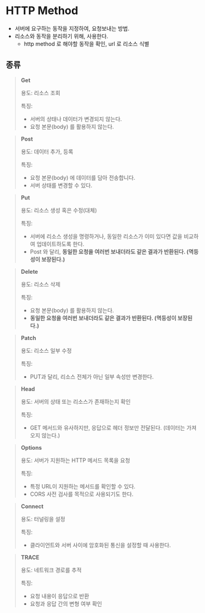 # HTTP Method
- 서버에 요구하는 동작을 지정하여, 요청보내는 방법.
- 리소스와 동작을 분리하기 위해, 사용한다.
  - http method 로 해야할 동작을 확인, url 로 리소스 식별

## 종류

> **Get**
> 
> 용도: 리소스 조회
>
> 특징: 
>  - 서버의 상태나 데이터가 변경되지 않는다.
>  - 요청 본문(body) 를 활용하지 않는다.

> **Post**
> 
> 용도: 데이터 추가, 등록
>
> 특징: 
>  - 요청 본문(body) 에 데이터를 담아 전송합니다.
>  - 서버 상태를 변경할 수 있다.

> **Put**
> 
> 용도: 리소스 생성 혹은 수정(대체)
>
> 특징: 
>  - 서버에 리소스 생성을 명령하거나, 동일한 리소스가 이미 있다면 값을 비교하여 업데이트하도록 한다.
>  - Post 와 달리, **동일한 요청을 여러번 보내더라도 같은 결과가 반환된다. (멱등성이 보장된다.)**

> **Delete**
> 
> 용도: 리소스 삭제
>
> 특징:
>  - 요청 본문(body) 를 활용하지 않는다.
>  - **동일한 요청을 여러번 보내더라도 같은 결과가 반환된다. (멱등성이 보장된다.)**

> **Patch**
>
> 용도: 리소스 일부 수정
>
> 특징:
>  - PUT과 달리, 리소스 전체가 아닌 일부 속성만 변경한다.

> **Head**
> 
> 용도: 서버의 상태 또는 리소스가 존재하는지 확인
>
> 특징: 
>  -  GET 메서드와 유사하지만, 응답으로 헤더 정보만 전달된다. (데이터는 가져오지 않는다.)


> **Options**
> 
> 용도: 서버가 지원하는 HTTP 메서드 목록을 요청
> 
> 특징:
>  - 특정 URL이 지원하는 메서드를 확인할 수 있다.
>  - CORS 사전 검사를 목적으로 사용되기도 한다.


> **Connect**
> 
> 용도: 터널링을 설정
>
> 특징:
>  - 클라이언트와 서버 사이에 암호화된 통신을 설정할 때 사용한다.


> **TRACE**
>
> 용도: 네트워크 경로를 추적
>
> 특징:
>  - 요청 내용이 응답으로 반환
>  - 요청과 응답 간의 변형 여부 확인